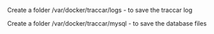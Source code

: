 Create a folder /var/docker/traccar/logs - to save the traccar log

Create a folder /var/docker/traccar/mysql - to save the database files
